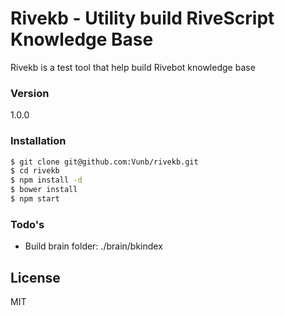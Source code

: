 # Rivekb - Utility build RiveScript Knowledge Base

Rivekb is a test tool that help build Rivebot knowledge base

### Version
1.0.0

### Installation

```sh
$ git clone git@github.com:Vunb/rivekb.git
$ cd rivekb
$ npm install -d
$ bower install
$ npm start
```

### Todo's

- Build brain folder: ./brain/bkindex

License
----

MIT
